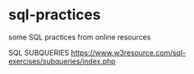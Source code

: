 # sql-practices
some SQL practices from online resources

SQL SUBQUERIES
https://www.w3resource.com/sql-exercises/subqueries/index.php

